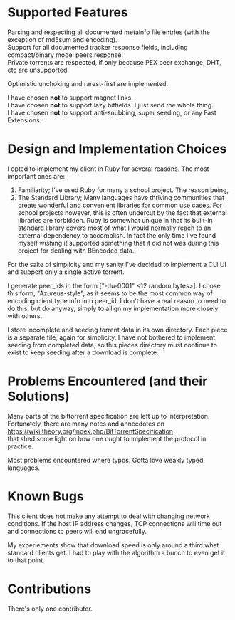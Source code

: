 # Supported Features
Parsing and respecting all documented metainfo file entries (with the exception of md5sum and encoding).  
Support for all documented tracker response fields, including compact/binary model peers response.  
Private torrents are respected, if only because PEX peer exchange, DHT, etc are unsupported.  

Optimistic unchoking and rarest-first are implemented.

I have chosen **not** to support magnet links.  
I have chosen **not** to support lazy bitfields. I just send the whole thing.  
I have chosen **not** to support anti-snubbing, super seeding, or any Fast Extensions.  

# Design and Implementation Choices
I opted to implement my client in Ruby for several reasons. The most important ones are:
1) Familiarity; I've used Ruby for many a school project. The reason being,
2) The Standard Library; Many languages have thriving communities that create wonderful and convenient libraries for common use cases. For school projects however, this is often undercut by the fact that external libraries are forbidden. Ruby is somewhat unique in that its built-in standard library covers most of what I would normally reach to an external dependency to accomplish. In fact the only time I've found myself wishing it supported something that it did not was during this project for dealing with BEncoded data.

For the sake of simplicity and my sanity I've decided to implement a CLI UI and support only a single active torrent.  

I generate peer_ids in the form ["-du-0001" <12 random bytes>]. I chose this form, "Azureus-style", as it seems to be the most common way of encoding client type info into peer_id. I don't have a real reason to need to do this, but do anyway, simply to allign my implementation more closely with others.

I store incomplete and seeding torrent data in its own directory. Each piece is a separate file, again for simplicity. I have not bothered to implement seeding from completed data, so this pieces directory must continue to exist to keep seeding after a download is complete.

# Problems Encountered (and their Solutions)
Many parts of the bittorrent specification are left up to interpretation.  
Fortunately, there are many notes and annecdotes on https://wiki.theory.org/index.php/BitTorrentSpecification  
that shed some light on how one ought to implement the protocol in practice.

Most problems encountered where typos. Gotta love weakly typed languages.  

# Known Bugs
This client does not make any attempt to deal with changing network conditions. If the host IP address changes, TCP connections will time out and connections to peers will end ungracefully.

My experiements show that download speed is only around a third what standard clients get. I had to play with the algorithm a bunch to even get it to that point.

# Contributions
There's only one contributer.

